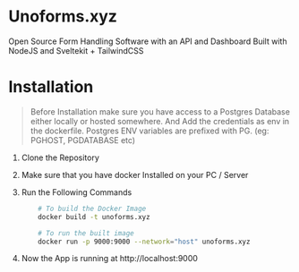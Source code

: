 # Unoforms.xyz
Open Source Form Handling Software with an API and Dashboard
Built with NodeJS and Sveltekit + TailwindCSS

# Installation

> Before Installation make sure you have access to a Postgres Database either locally or hosted somewhere. And Add the credentials as env in the dockerfile. Postgres ENV variables are prefixed with PG. (eg: PGHOST, PGDATABASE etc) 

 1. Clone the Repository
 1. Make sure that you have docker Installed on your PC / Server
 1. Run the Following Commands

    ``` bash
        # To build the Docker Image
        docker build -t unoforms.xyz

        # To run the built image
        docker run -p 9000:9000 --network="host" unoforms.xyz
    ```
 1. Now the App is running at http://localhost:9000 